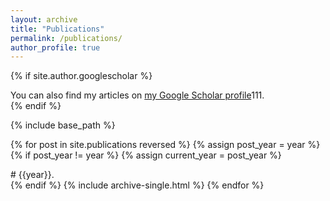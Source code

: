 ```yaml
---
layout: archive
title: "Publications"
permalink: /publications/
author_profile: true
---
```


{% if site.author.googlescholar %}
  <div class="wordwrap">You can also find my articles on <a href="{{site.author.googlescholar}}">my Google Scholar profile</a>111.</div>
{% endif %}

{% include base_path %}

{% for post in site.publications reversed %}
  {% assign post_year = year %}
  {% if post_year != year %}
    {% assign current_year = post_year %}
      <div class="wordwrap"># {{year}}.</div>
  {% endif %}
  {% include archive-single.html %}
{% endfor %}
